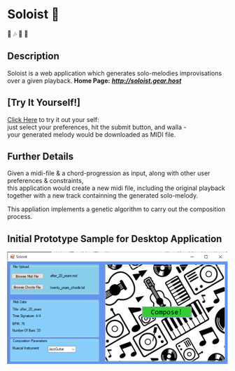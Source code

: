 
# Soloist :guitar:
 :musical_note: :notes: :musical_score:  :musical_keyboard: 

## Description 
Soloist is a web application which generates solo-melodies improvisations over a given playback.
**Home Page:** __*http://soloist.gear.host*__
## [Try It Yourself!]
[Click Here](http://soloist.gear.host/Composition/Compose) to try it out your self:  
just select your preferences, hit the submit button, and walla -  
your generated melody would be downloaded as MIDI file. 

## Further Details 
Given a midi-file & a chord-progression as input, along with other user preferences & constraints,  
this application would create a new midi file, including the original playback together with a new track containning the generated solo-melody.

This appliation implements a genetic algorithm to carry out the composition process. 

## Initial Prototype Sample for Desktop Application
![Initial Prototype Sample](Design/prototype-screenshot.png)

